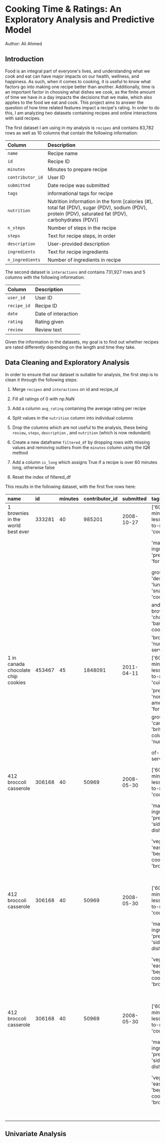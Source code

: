 # Cooking Time & Ratings: An Exploratory Analysis and Predictive Model

Author: Ali Ahmed

## Introduction

Food is an integral part of everyone's lives, and understanding what we cook and eat can have major impacts on our health, wellness, and happiness. As such, when it comes to cooking, it is useful to know what factors go into making one recipe better than another.
Additionally, time is an important factor in choosing what dishes we cook, as the finite amount of time we have in a day impacts 
the decisions that we make, which also applies to the food we eat and cook.
This project aims to answer the question of how time related features impact a recipe's rating.
In order to do this, I am analyzing two datasets containing recipes and online interactions with said recipes.

The first dataset I am using in my analysis is  `recipes` and contains 83,782 rows as well as 10 columns that contain the following information:

| Column | Description |
| :--- | :--- |
| `name` | Recipe name |
| `id` | Recipe ID |
| `minutes` | Minutes to prepare recipe |
| `contributor_id` | User ID|
| `submitted` | Date recipe was submitted |
| `tags` | informational tags for recipe |
| `nutrition` | Nutrition information in the form [calories (#), total fat (PDV), sugar (PDV), sodium (PDV), protein (PDV), saturated fat (PDV), carbohydrates (PDV)]|
| `n_steps` | Number of steps in the recipe |
| `steps` | Text for recipe steps, in order |
| `description` | User-provided description |
| `ingredients` | Text for recipe ingredients |
| `n_ingredients` | Number of ingredients in recipe |

The second  dataset is `interactions` and contains 731,927 rows and 5 columns with the following information:

| Column | Description |
| :--- | :--- |
| `user_id` | User ID |
| `recipe_id` | Recipe ID |
| `date` | Date of interaction |
| `rating` | Rating given |
| `review` | Review text |

Given the information in the datasets, my goal is to find out whether recipes are rated differently depending on the length and time they take.

## Data Cleaning and Exploratory Analysis

In order to ensure that our dataset is suitable for analysis, the first step is to clean it through the following steps:

1. Merge `recipes` and `interactions` on id and recipe_id

2. Fill all ratings of 0 with np.NaN

3. Add a column `avg_rating` containing the average rating per recipe

4. Split values in  the `nutrition` column into individual columns

5. Drop the columns which are not useful to the analysis, these being `review`, `steps`, `description` , and `nutrition` (which is now redundant)

5. Create a new dataframe `filtered_df` by dropping rows with missing values and removing outliers from the `minutes` column using the IQR method

6. Add a column `is_long` which assigns True if a recipe is over 60 minutes long, otherwise false

8. Reset the index of filtered_df

This results in the following dataset, with the first five rows here:

| name                                 | id     | minutes   | contributor_id   | submitted   | tags                                               | n_steps   | ingredients                                       | n_ingredients   | user_id     | recipe_id   | date       | rating   | avg_rating   | calories   | total_fat_pct   | sugar_pct   | sodium_pct   | protein_g   | sat_fat_pct   | carbs_pct   | is_long   |
|:-------------------------------------|:-------|:----------|:-----------------|:------------|:---------------------------------------------------|:----------|:--------------------------------------------------|:----------------|:------------|:------------|:-----------|:---------|:-------------|:-----------|:----------------|:------------|:-------------|:------------|:--------------|:------------|:----------|
| 1 brownies in the world    best ever | 333281 | 40        | 985201           | 2008-10-27  | ['60-minutes-or-less', 'time-to-make', 'course',   | 10        | ['bittersweet chocolate', 'unsalted butter',      | 9               | 386585      | 333281      | 2008-11-19 | 4        | 4            | 138.4      | 10              | 50          | 3            | 3           | 19            | 6           | False     |
|                                      |        |           |                  |             | 'main-ingredient', 'preparation', 'for-large-      |           | 'eggs', 'granulated sugar', 'unsweetened cocoa    |                 |             |             |            |          |              |            |                 |             |              |             |               |             |           |
|                                      |        |           |                  |             | groups', 'desserts', 'lunch', 'snacks', 'cookies-  |           | powder', 'vanilla extract', 'brewed espresso',    |                 |             |             |            |          |              |            |                 |             |              |             |               |             |           |
|                                      |        |           |                  |             | and-brownies', 'chocolate', 'bar-cookies',         |           | 'kosher salt', 'all-purpose flour']               |                 |             |             |            |          |              |            |                 |             |              |             |               |             |           |
|                                      |        |           |                  |             | 'brownies', 'number-of-servings']                  |           |                                                   |                 |             |             |            |          |              |            |                 |             |              |             |               |             |           |
| 1 in canada chocolate chip cookies   | 453467 | 45        | 1848091          | 2011-04-11  | ['60-minutes-or-less', 'time-to-make', 'cuisine',  | 12        | ['white sugar', 'brown sugar', 'salt',            | 11              | 424680      | 453467      | 2012-01-26 | 5        | 5            | 595.1      | 46              | 211         | 22           | 13          | 51            | 26          | False     |
|                                      |        |           |                  |             | 'preparation', 'north-american', 'for-large-       |           | 'margarine', 'eggs', 'vanilla', 'water', 'all-    |                 |             |             |            |          |              |            |                 |             |              |             |               |             |           |
|                                      |        |           |                  |             | groups', 'canadian', 'british-columbian', 'number- |           | purpose flour', 'whole wheat flour', 'baking      |                 |             |             |            |          |              |            |                 |             |              |             |               |             |           |
|                                      |        |           |                  |             | of-servings']                                      |           | soda', 'chocolate chips']                         |                 |             |             |            |          |              |            |                 |             |              |             |               |             |           |
| 412 broccoli casserole               | 306168 | 40        | 50969            | 2008-05-30  | ['60-minutes-or-less', 'time-to-make', 'course',   | 6         | ['frozen broccoli cuts', 'cream of chicken soup', | 9               | 29782       | 306168      | 2008-12-31 | 5        | 5            | 194.8      | 20              | 6           | 32           | 22          | 36            | 3           | False     |
|                                      |        |           |                  |             | 'main-ingredient', 'preparation', 'side-dishes',   |           | 'sharp cheddar cheese', 'garlic powder', 'ground  |                 |             |             |            |          |              |            |                 |             |              |             |               |             |           |
|                                      |        |           |                  |             | 'vegetables', 'easy', 'beginner-cook', 'broccoli'] |           | black pepper', 'salt', 'milk', 'soy sauce',       |                 |             |             |            |          |              |            |                 |             |              |             |               |             |           |
|                                      |        |           |                  |             |                                                    |           | 'french-fried onions']                            |                 |             |             |            |          |              |            |                 |             |              |             |               |             |           |
| 412 broccoli casserole               | 306168 | 40        | 50969            | 2008-05-30  | ['60-minutes-or-less', 'time-to-make', 'course',   | 6         | ['frozen broccoli cuts', 'cream of chicken soup', | 9               | 1.19628e+06 | 306168      | 2009-04-13 | 5        | 5            | 194.8      | 20              | 6           | 32           | 22          | 36            | 3           | False     |
|                                      |        |           |                  |             | 'main-ingredient', 'preparation', 'side-dishes',   |           | 'sharp cheddar cheese', 'garlic powder', 'ground  |                 |             |             |            |          |              |            |                 |             |              |             |               |             |           |
|                                      |        |           |                  |             | 'vegetables', 'easy', 'beginner-cook', 'broccoli'] |           | black pepper', 'salt', 'milk', 'soy sauce',       |                 |             |             |            |          |              |            |                 |             |              |             |               |             |           |
|                                      |        |           |                  |             |                                                    |           | 'french-fried onions']                            |                 |             |             |            |          |              |            |                 |             |              |             |               |             |           |
| 412 broccoli casserole               | 306168 | 40        | 50969            | 2008-05-30  | ['60-minutes-or-less', 'time-to-make', 'course',   | 6         | ['frozen broccoli cuts', 'cream of chicken soup', | 9               | 768828      | 306168      | 2013-08-02 | 5        | 5            | 194.8      | 20              | 6           | 32           | 22          | 36            | 3           | False     |
|                                      |        |           |                  |             | 'main-ingredient', 'preparation', 'side-dishes',   |           | 'sharp cheddar cheese', 'garlic powder', 'ground  |                 |             |             |            |          |              |            |                 |             |              |             |               |             |           |
|                                      |        |           |                  |             | 'vegetables', 'easy', 'beginner-cook', 'broccoli'] |           | black pepper', 'salt', 'milk', 'soy sauce',       |                 |             |             |            |          |              |            |                 |             |              |             |               |             |           |
|                                      |        |           |                  |             |                                                    |           | 'french-fried onions']                            |                 |             |             |            |          |              |            |                 |             |              |             |               |             |           |

## Univariate Analysis